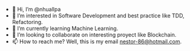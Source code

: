 - 👋 Hi, I’m @nhuallpa
- 👀 I’m interested in Software Development and best practice like TDD, Refactoring.
- 🌱 I’m currently learning Machine Learning.
- 💞️ I’m looking to collaborate on interesting proyect like Blockchain.
- 📫 How to reach me? Well, this is my email nestor-86@hotmail.com.

